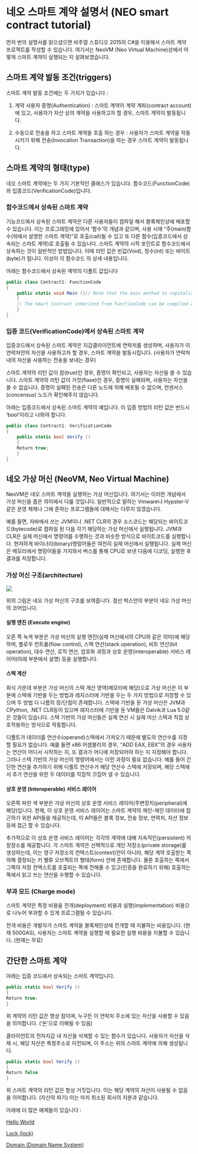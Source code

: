 # 네오 스마트 계약 설명서 (NEO smart contract tutorial)

먼저 번의 설명서를 읽으셨으면 비주얼 스튜디오 2015의 C#을 이용해서 스마트 계약 프로젝트를
작성할 수 있습니다. 여기서는 NeoVM (Neo Virtual Machine)상에서 어떻게 스마트 계약이 
실행되는 지 살펴보겠습니다.

## 스마트 계약 발동 조건(triggers)

스마트 계약 발동 조건에는 두 가지가 있습니다 : 

1. 계약 사용자 증명(Authentication) : 스마트 계약이 계약 계좌(contract account)에 있고, 사용자가 자산 상의 계약을 사용하고자 할 경우, 스마트 계약이 발동됩니다.

2. 수동으로 전송을 하고 스마트 계약을 호출 하는 경우 : 사용자가 스마트 계약을 작동시키기 위해 전송(Invocation Transaction)을 하는 경우 스마트 계약이 발동됩니다. 

## 스마트 계약의 형태(type)

네오 스마트 계약에는 두 가지 기본적인 클래스가 있습니다. 함수코드(FunctionCode)와 입증코드(VerificationCode)입니다.

### 함수코드에서 상속된 스마트 계약

기능코드에서 상속된 스마트 계약은 다른 사용자들이 컴파일 해서 블록체인상에 배포할 수 있습니다. 이는 프로그래밍에 있어서 ‘함수’의 개념과 같으며, 사용 시에 “주(main)함수(위에서 설명한 스마트 계약)”로 호출(call)될 수 있고 또 다른 함수(입증코드에서 상속되는 스마트 계약)로 호출될 수 있습니다. 
스마트 계약의 시작 포인트로 함수코드에서 상속하는 것이 일반적인 방법입니다. 이때 리턴 값은 빈값(Void), 정수(int) 또는 바이트(byte)가 됩니다. 이상이 이 함수코드 의 상세 내용입니다.

아래는 함수코드에서 상속된 계약의 디폴트 값입니다

```c#
public class Contract1: FunctionCode
{
    public static void Main ()// Note that the main method to capitalize
    {
    // The Smart Contract inherited from FunctionCode can be compiled and posted to the block chain for use by other users
    }
}
```

### 입증 코드(VerificationCode)에서 상속된 스마트 계약

입증코드에서 상속된 스마트 계약은 지갑클라이언트에 연락처를 생성하며, 사용자가 이 연락처안의 자산을 사용하고자 할 경우, 스마트 계약을 발동시킵니다. (사용자가 연락처 내의 자산을 사용하는 전송을 보내는 경우)

스마트 계약의 리턴 값이 참(true)인 경우, 증명이 확인되고, 사용자는 자산을 쓸 수 있습니다. 스마트 계약의 리턴 값이 거짓(flase)인 경우, 증명이 실패되며, 사용자는 자산을 쓸 수 없습니다. 증명이 실패된 전송은 다른 노드에 의해 배포될 수 없으며, 컨센서스(concensus) 노드가 확인해주지 않습니다. 

아래는 입증코드에서 상속된 스마트 계약의 예입니다. 이 입증 방법의 리턴 값은 반드시 ‘bool’이라고 나와야 합니다.

```c#
public class Contract1: VerificationCode
{
    public static bool Verify ()
    {
    Return true;
    }
}
```

## 네오 가상 머신 (NeoVM, Neo Virtual Machine)

NeoVM은 네오 스마트 계약을 실행하는 가상 머신입니다. 여기서는 이러한 개념에서 가성 머신을 좁은 의미에서 다룰 것입니다. 일반적으로 말하는 Vmware나 Hypster-V같은 운영 체제나 그에 준하는 프로그램들에 대해서는 다루지 않겠습니다.

예를 들면, 자바에서 쓰는 JVM이나 .NET CLR의 경우 소스코드는 해당되는 바이트코드(bytecode)로 컴파일 된 다음 각기 해당하는 가상 머신에서 실행됩니다. JVM과 CLR은 실제 머신에서 명령어를 수행하는 것과 비슷한 방식으로 바이트코드를 실행합니다. 현저하게 바이너리(binary)명렁어들은 여전히 실제 머신에서 실행됩니다. 실제 머신은 메모리에서 명렁어들을 가지와서 버스를 통해 CPU로 보낸 다음에 디코딩, 실행한 후 결과를 저장합니다.

### 가상 머신 구조(architecture)

   ![](http://docs.neo.org/images/2017-05-15_11-28-29.jpg)

위의 그림은 네오 가상 머신의 구조를 보여줍니다. 점선 박스안의 부분이 네오 가상 머신의 코어입니다.

#### 실행 엔진 (Execute engine)

오른 쪽 녹색 부분은 가상 머신의 실행 엔진(실제 머신에서의 CPU와 같은 의미)에 해당하며, 플로우 컨트롤(flow control), 스택 연산(stack operation), 비트 연산(bit operation), 대수 연산, 로직 연산, 암호화 과정과 상호 운영(interoperable) 서비스 레이어(아래 부분에서 설명) 등을 실행합니다. 

#### 스텍 계산

회식 가운데 부분은 가상 머신의 스텍 계산 영역(메모리에 해당)으로 가상 머신은 이 부분에 스텍에 기반을 두는 방법과 레지스터에 기반을 두는 두 가지 방법으로 저장할 수 있으며 두 방법 다 나름의 장/단점이 존재합니다. 스텍에 기반을 둔 가상 머신은 JVM과 CPython, .NET CLR등이 있으며 레지스터에 기반을 둔 VM들은 Dalvik과 Lua 5.0같은 것들이 있습니다. 스텍 기반의 가상 머신들은 실제 연산 시 실제 머신 스텍과 직접 상호작용하는 방식으로 작동합니다. 

디폴트가 데이터를 연산수(operand)스텍에서 가져오기 때문에 별도의 연산수를 지정할 필요가 없습니다. 예를 들면 x86 어셈블리의 경우, “ADD EAX, EBX”의 경우 사용자는 연산이 어디서 시작하는 지, 또 결과가 어디에 저장되어야 하는 지 지정해야 합니다. 그러나 스텍 기반의 가상 머신의 명령어에서는 이런 과정이 필요 없습니다. 예를 들어 간단한 연산을 추가하기 위해 디폴트 연산수가 해당 연산수 스텍에 저장되며, 해당 스텍에서 추가 연산을 위한 두 데이터를 직접적 끄집어 낼 수 있습니다. 


#### 상호 운영 (Interoperable) 서비스 레이어

오른쪽 파란 색 부분은 가상 머신의 상호 운영 서비스 레이어(주변장치(peripheral)에 해당)입니다. 
현재, 이 상호 운영 서비스 레이어는 스마트 계약의 체인-체인 데이터에 접근하기 위한 API들을 제공하는데, 이 API들은 블록 정보, 전송 정보, 연력처, 자산 정보 등에 접근 할 수 있습니다. 

추가적으로 이 상호 운영 사비스 레이어는 각각의 계약에 대해 지속적인(persistent) 저장장소를 제공합니다.
각 스마트 계약은 선택적으로 개인 저장소(private storage)를 생성하는데, 이는 영구 저장소의 컨텍스트(context)안이 아니라, 해당 계약 호출받는 쪽 의해 결정되는 키 밸류 오브젝트의 형태(form) 안에 존재합니다. 물론 호출하는 쪽에서 그쪽의 저장 컨텍스트를 호출되는 쪽에 전해줄 수 있고(인증을 완료하기 위해) 호출하는 쪽에서 읽고 쓰는 연산을 수행할 수 있습니다.

### 부과 모드 (Charge mode)

스마트 계약은 특정 비용을 전개(deployment) 비용과 실행(implementation) 비용으로 나누어  부과할 수 있게 프로그램될 수 있습니다. 

전개 비용은 개발자가 스마트 계약을 블록체인상에 전개할 때 지불하는 비용입니다. (현재 500GAS), 사용자는 스마트 계약을 실행할 때 필요한 실행 비용을 지불할 수 있습니다. (현재는 무료)

## 간단한 스마트 계약

아래는 입증 코드에서 상속되는 스마트 계약입니다.

```c#
public static bool Verify ()
{
Return true;
}
```

위 계약의 리턴 값은 항상 참이며, 누구든 이 연락처 주소에 있는 자산을 사용할 수 있음을 의미합니다. (‘돈’으로 이해될 수 있음)

클라이언트의 전자지갑 내 자산을 삭제할 수 있는 함수가 있습니다. 사용자가 자산을 삭제 시, 해당 자산은 특정주소로 이전되며, 이 주소는 위의 스마트 계약에 의해 생성됩니다. 

```c#
public static bool Verify ()
{
Return false
}
```

위 스마트 계약의 리턴 값은 항상 거짓입니다. 이는 해당 계약의 자산이 사용될 수 없음을 의미합니다. (자산의 파기) 이는 마치 취소된 회사의 지분과 같습니다. 

아래에 더 많은 예제들이 있습니다 : 

[Hello World](tutorial/HelloWorld.md)

[Lock (lock)](tutorial/lock.md)

[Domain (Domain Name System)](tutorial/Domain.md)
